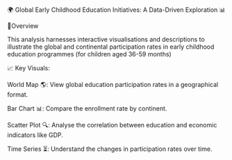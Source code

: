 🌍 Global Early Childhood Education Initiatives: A Data-Driven Exploration 📊

🚀Overview

This analysis harnesses interactive visualisations and descriptions to illustrate the global and continental participation rates in early childhood education programmes (for children aged 36-59 months)

📈 Key Visuals:

World Map 🌎: View global education participation rates in a geographical format.

Bar Chart 📊: Compare the enrollment rate by continent.

Scatter Plot 🔍: Analyse the correlation between education and economic indicators like GDP.

Time Series ⏳: Understand the changes in participation rates over time.
